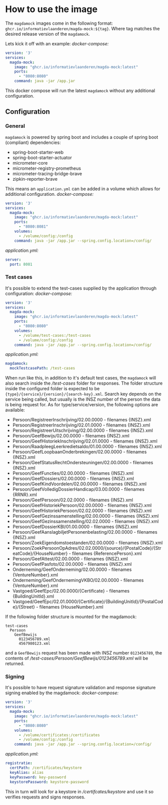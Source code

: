 # How to use the image

The `magdamock` images come in the following format: `ghcr.io/informatievlaanderen/magda-mock:${tag}`. Where tag matches the desired release version of the `magdamock`.

Lets kick it off with an example:
*docker-compose:*
```yaml
version: '3'
services:
  magda-mock:
    image: "ghcr.io/informatievlaanderen/magda-mock:latest"
    ports:
      - "8080:8080"
    command: java -jar /app.jar
```

This docker compose will run the latest `magdamock` without any additional configuration.

## Configuration

### General

`magdamock` is powered by spring boot and includes a couple of spring boot (compliant) dependencies:
 - spring-boot-starter-web
 - spring-boot-starter-actuator
 - micrometer-core
 - micrometer-registry-prometheus
 - micrometer-tracing-bridge-brave
 - zipkin-reporter-brave

This means an `application.yml` can be added in a volume which allows for additional configuration.
*docker-compose:*
```yaml
version: '3'
services:
  magda-mock:
    image: "ghcr.io/informatievlaanderen/magda-mock:latest"
    ports:
      - "8080:8081"
    volumes:
      - /volume/config:/config
    command: java -jar /app.jar --spring.config.location=/config/
```
*application.yml:*
```yaml
server:
  port: 8081
```

### Test cases

It's possible to extend the test-cases supplied by the application through configuration:
*docker-compose:*
```yaml
version: '3'
services:
  magda-mock:
    image: "ghcr.io/informatievlaanderen/magda-mock:latest"
    ports:
      - "8080:8080"
    volumes:
      - /volume/test-cases:/test-cases
      - /volume/config:/config
    command: java -jar /app.jar --spring.config.location=/config/
```
*application.yml:*
```yaml
magdamock:
  mockTestcasePath: /test-cases
```

When run like this, in addition to it's default test cases, the `magdamock` will also search inside the */test-cases* folder for responses. The folder structure inside the configured folder is expected to be `{type}/{service}/{version}/{search-key}.xml`. Search key depends on the service being called, but usually is the INSZ number of the person the data is being request for. As for type/service/version, the following options are available:
 - Persoon/RegistreerInschrijving/02.00.0000 - filenames {INSZ}.xml
 - Persoon/RegistreerInschrijving/02.01.0000 - filenames {INSZ}.xml
 - Persoon/RegistreerUitschrijving/02.00.0000 - filenames {INSZ}.xml
 - Persoon/GeefBewijs/02.00.0000 - filenames {INSZ}.xml
 - Persoon/GeefHistoriekInschrijving/02.01.0000 - filenames {INSZ}.xml
 - Persoon/RaadpleegLeerkredietsaldo/01.00.0000 - filenames {INSZ}.xml
 - Persoon/GeefLoopbaanOnderbrekingen/02.00.0000 - filenames {INSZ}.xml
 - Persoon/GeefStatusRechtOndersteuningen/02.00.0000 - filenames {INSZ}.xml
 - Persoon/GeefFuncties/02.00.0000 - filenames {INSZ}.xml
 - Persoon/GeefDossiers/02.00.0000 - filenames {INSZ}.xml
 - Persoon/GeefKindVoordelen/02.00.0000 - filenames {INSZ}.xml
 - Persoon/GeefVolledigDossierHandicap/03.00.0000 - filenames {RRNR}.xml
 - Persoon/GeefPersoon/02.02.0000 - filenames {INSZ}.xml
 - Persoon/GeefHistoriekPersoon/02.00.0000 - filenames {INSZ}.xml
 - Persoon/GeefHistoriekPersoon/02.02.0000 - filenames {INSZ}.xml
 - Persoon/GeefGezinssamenstelling/02.00.0000 - filenames {INSZ}.xml
 - Persoon/GeefGezinssamenstelling/02.02.0000 - filenames {INSZ}.xml
 - Persoon/GeefDossierKBI/01.00.0000 - filenames {INSZ}.xml
 - Persoon/GeefAanslagbiljetPersonenbelasting/02.00.0000 - filenames {INSZ}.xml
 - Persoon/ZoekEigendomstoestanden/02.00.0000 - filenames {INSZ}.xml
 - Persoon/ZoekPersoonOpAdres/02.02.0000/{source}/{PostalCode}/{StreatCode}/{HouseNumber} - filenames {ReferencePerson}.xml
 - Persoon/GeefAttest/02.00.0000 - filenames {INSZ}.xml
 - Persoon/GeefPasfoto/02.00.0000 - filenames {INSZ}.xml
 - Onderneming/GeefOnderneming/02.00.0000 - filenames {VentureNumber}.xml
 - Onderneming/GeefOndernemingVKBO/02.00.0000 - filenames {VentureNumber}.xml
 - Vastgoed/GeefEpc/02.00.0000/{Certificate} - filenames {BuildingUnitId}.xml
 - Vastgoed/GeefEpc/02.01.0000/{Certificate}/{BuildingUnitId}/{PostalCode}/{Street} - filenames {HouseNumber}.xml

If the following folder structure is mounted for the magdamock:
```
test-cases
  Persoon
    GeefBewijs
      0123456789.xml
      4567980123.xml
```
and a `GeefBewijs` request has been made with INSZ number `0123456789`, the contents of */test-cases/Persoon/GeefBewijs/0123456789.xml* will be returned.

### Signing

It's possible to have request signature validation and response signature signing enabled by the magdamock:
*docker-compose:*
```yaml
version: '3'
services:
  magda-mock:
    image: "ghcr.io/informatievlaanderen/magda-mock:latest"
    ports:
      - "8080:8080"
    volumes:
      - /volume/certificates:/certificates
      - /volume/config:/config
    command: java -jar /app.jar --spring.config.location=/config/
```
*application.yml:*
```yaml
registratie:
  certPath: /certificates/keystore
  keyAlias: alias
  keyPassword: key-password
  keystorePassword: keystore-password
```

This in turn will look for a keystore in */certifcates/keystore* and use it so verifies requests and signs responses.